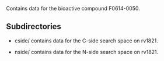 Contains data for the bioactive compound F0614-0050.

## Subdirectories

- cside/ contains data for the C-side search space on rv1821.

- nside/ contains data for the N-side search space on rv1821.

